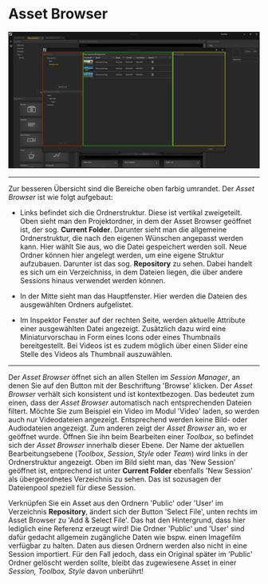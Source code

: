 # Asset Browser

![Placeholder](img/AssetBrowser.PNG)

***

Zur besseren Übersicht sind die Bereiche oben farbig umrandet. Der *Asset Browser* ist wie folgt aufgebaut:


* Links befindet sich die Ordnerstruktur. Diese ist vertikal zweigeteilt. Oben sieht man den Projektordner, in dem der Asset Browser geöffnet ist, der sog. **Current Folder**. Darunter sieht man die allgemeine Ordnerstruktur, die nach den eigenen Wünschen angepasst werden kann. Hier wählt Sie aus, wo die Datei gespeichert werden soll. Neue Ordner können hier angelegt werden, um eine eigene Struktur aufzubauen. Darunter ist das sog. **Repository** zu sehen. Dabei handelt es sich um ein Verzeichniss, in dem Dateien liegen, die über andere Sessions hinaus verwendet werden können.

* In der Mitte sieht man das Hauptfenster. Hier werden die Dateien des ausgewählten Ordners aufgelistet. 

* Im Inspektor Fenster auf der rechten Seite, werden aktuelle Attribute einer ausgewählten Datei angezeigt. Zusätzlich dazu wird eine Miniaturvorschau in Form eines Icons oder eines Thumbnails bereitgestellt. Bei Videos ist es zudem möglich über einen Slider eine Stelle des Videos als Thumbnail auszuwählen.

***
Der *Asset Browser* öffnet sich an allen Stellen im *Session Manager*, an denen Sie auf den Button mit der Beschriftung 'Browse' klicken. Der *Asset Browser* verhält sich konsistent und ist kontextbezogen. Das bedeutet zum einen, dass der *Asset Browser* automatisch nach entsprechenden Dateien filtert. Möchte Sie zum Beispiel ein Video im Modul 'Video' laden, so werden auch nur Videodateien angezeigt. Entsprechend werden keine Bild- oder Audiodateien angezeigt. Zum anderen zeigt der *Asset Browser* an, wo er geöffnet wurde. Öffnen Sie ihn beim Bearbeiten einer *Toolbox*, so befindet sich der *Asset Browser* innerhalb dieser Ebene. Der Name der aktuellen Bearbeitungsebene (*Toolbox*, *Session*, *Style* oder *Team*) wird links in der Ordnerstruktur angezeigt. Oben im Bild sieht man, das 'New Session' geöffnet ist, entprechend ist unter **Current Folder** ebenfalls 'New Session' als übergeordnetes Verzeichnis zu sehen. Das ist sozusagen der Dateienpool speziell für diese Session.

Verknüpfen Sie ein Asset aus den Ordnern 'Public' oder 'User' im Verzeichnis **Repository**, ändert sich der Button 'Select File', unten rechts im Asset Browser zu 'Add & Select File'. Das hat den Hintergrund, dass hier lediglich eine Referenz erzeugt wird! Die Ordner 'Public' und 'User' sind dafür gedacht allgemein zugängliche Daten wie bspw. einen Imagefilm verfügbar zu halten. Daten aus diesen Ordnern werden also nicht in eine Session importiert. Für den Fall jedoch, dass ein Original später im 'Public' Ordner gelöscht werden sollte, bleibt das zugewiesene Asset in einer *Session, Toolbox, Style* davon unberührt! 


